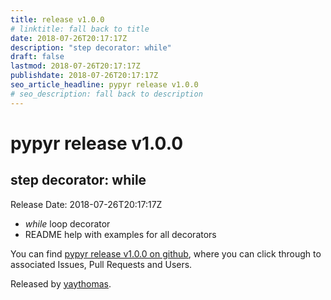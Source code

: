 ```yaml
---
title: release v1.0.0
# linktitle: fall back to title
date: 2018-07-26T20:17:17Z
description: "step decorator: while"
draft: false
lastmod: 2018-07-26T20:17:17Z
publishdate: 2018-07-26T20:17:17Z
seo_article_headline: pypyr release v1.0.0
# seo_description: fall back to description
---
```

# pypyr release v1.0.0
## step decorator: while
Release Date: 2018-07-26T20:17:17Z

- _while_ loop decorator
- README help with examples for all decorators

You can find [pypyr release v1.0.0 on github](https://github.com/pypyr/pypyr/releases/tag/v1.0.0), where you can 
click through to associated Issues, Pull Requests and Users.

Released by [yaythomas](https://github.com/yaythomas).


